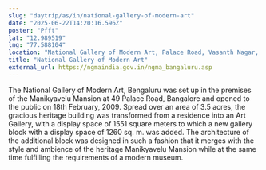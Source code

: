 ```yaml
---
slug: "daytrip/as/in/national-gallery-of-modern-art"
date: "2025-06-22T14:20:16.596Z"
poster: "Pfft"
lat: "12.989519"
lng: "77.588104"
location: "National Gallery of Modern Art, Palace Road, Vasanth Nagar, Bengaluru, Karnataka, 560052, India"
title: "National Gallery of Modern Art"
external_url: https://ngmaindia.gov.in/ngma_bangaluru.asp
---
```

The National Gallery of Modern Art, Bengaluru was set up in the premises of the Manikyavelu Mansion at 49 Palace Road, Bangalore and opened to the public on 18th February, 2009. Spread over an area of 3.5 acres, the gracious heritage building was transformed from a residence into an Art Gallery, with a display space of 1551 square meters to which a new gallery block with a display space of 1260 sq. m. was added. The architecture of the additional block was designed in such a fashion that it merges with the style and ambience of the heritage Manikyavelu Mansion while at the same time fulfilling the requirements of a modern museum. 
